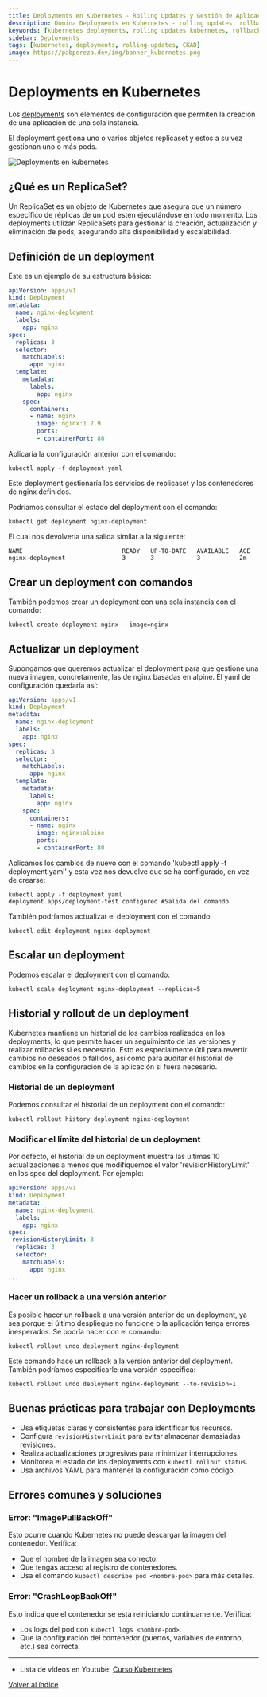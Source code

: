 ```yaml
---
title: Deployments en Kubernetes - Rolling Updates y Gestión de Aplicaciones
description: Domina Deployments en Kubernetes - rolling updates, rollbacks, scaling, estrategias de despliegue y gestión completa del ciclo de vida de aplicaciones.
keywords: [kubernetes deployments, rolling updates kubernetes, rollback kubernetes, scaling deployments, estrategias despliegue kubernetes, replica sets]
sidebar: Deployments
tags: [kubernetes, deployments, rolling-updates, CKAD]
image: https://pabpereza.dev/img/banner_kubernetes.png
---
```


# Deployments en Kubernetes

Los [deployments](https://kubernetes.io/docs/concepts/workloads/controllers/deployment/) son elementos de configuración que permiten la creación de una aplicación de una sola instancia.

El deployment gestiona uno o varios objetos replicaset y estos a su vez gestionan uno o más pods.

![Deployments en kubernetes](./diagramas/deployments.drawio.svg)

## ¿Qué es un ReplicaSet?
Un ReplicaSet es un objeto de Kubernetes que asegura que un número específico de réplicas de un pod estén ejecutándose en todo momento. Los deployments utilizan ReplicaSets para gestionar la creación, actualización y eliminación de pods, asegurando alta disponibilidad y escalabilidad.

## Definición de un deployment
Este es un ejemplo de su estructura básica:
```yaml
apiVersion: apps/v1
kind: Deployment
metadata:
  name: nginx-deployment
  labels:
    app: nginx
spec:
  replicas: 3
  selector:
    matchLabels:
      app: nginx
  template:
    metadata:
      labels:
        app: nginx
    spec:
      containers:
      - name: nginx
        image: nginx:1.7.9
        ports:
        - containerPort: 80
```

Aplicaría la configuración anterior con el comando:
```shell
kubectl apply -f deployment.yaml
```

Este deployment gestionaría los servicios de replicaset y los contenedores 
de nginx definidos.

Podríamos consultar el estado del deployment con el comando:
```shell
kubectl get deployment nginx-deployment
```

El cual nos devolvería una salida similar a la siguiente:
```shell
NAME                            READY   UP-TO-DATE   AVAILABLE   AGE
nginx-deployment                3       3            3           2m
```

## Crear un deployment con comandos
También podemos crear un deployment con una sola instancia con el comando:
```shell
kubectl create deployment nginx --image=nginx
```


## Actualizar un deployment
Supongamos que queremos actualizar el deployment para que gestione una nueva imagen, concretamente, las de nginx basadas en alpine. El yaml de configuración quedaría así:
```yaml
apiVersion: apps/v1
kind: Deployment
metadata:
  name: nginx-deployment
  labels:
    app: nginx
spec:
  replicas: 3
  selector:
    matchLabels:
      app: nginx
  template:
    metadata:
      labels:
        app: nginx
    spec:
      containers:
      - name: nginx
        image: nginx:alpine
        ports:
        - containerPort: 80
```

Aplicamos los cambios de nuevo con el comando 'kubectl apply -f deployment.yaml' y esta vez nos devuelve que se ha configurado, en vez de crearse:
```shell
kubectl apply -f deployment.yaml
deployment.apps/deployment-test configured #Salida del comando
```

También podríamos actualizar el deployment con el comando:
```shell
kubectl edit deployment nginx-deployment
```

## Escalar un deployment
Podemos escalar el deployment con el comando:
```shell
kubectl scale deployment nginx-deployment --replicas=5
```

## Historial y rollout de un deployment
Kubernetes mantiene un historial de los cambios realizados en los deployments, lo que permite hacer un seguimiento de las versiones y realizar rollbacks si es necesario. Esto es especialmente útil para revertir cambios no deseados o fallidos, así como para auditar el historial de cambios en la configuración de la aplicación si fuera necesario.


### Historial de un deployment
Podemos consultar el historial de un deployment con el comando:
```shell
kubectl rollout history deployment nginx-deployment
```

### Modificar el límite del historial de un deployment
Por defecto, el historial de un deployment muestra las últimas 10 actualizaciones a menos que modifiquemos
el valor 'revisionHistoryLimit' en los spec del deployment. Por ejemplo:
```yaml
apiVersion: apps/v1
kind: Deployment
metadata:
  name: nginx-deployment
  labels:
    app: nginx
spec:
 revisionHistoryLimit: 3
  replicas: 3
  selector:
    matchLabels:
      app: nginx
...
```

### Hacer un rollback a una versión anterior
Es posible hacer un rollback a una versión anterior de un deployment, ya sea porque el último despliegue no funcione o la aplicación tenga errores inesperados.
Se podría hacer con el comando:
```shell
kubectl rollout undo deployment nginx-deployment
```

Este comando hace un rollback a la versión anterior del deployment. También podríamos especificarle
una versión específica:
```shell
kubectl rollout undo deployment nginx-deployment --to-revision=1
```


## Buenas prácticas para trabajar con Deployments
- Usa etiquetas claras y consistentes para identificar tus recursos.
- Configura `revisionHistoryLimit` para evitar almacenar demasiadas revisiones.
- Realiza actualizaciones progresivas para minimizar interrupciones.
- Monitorea el estado de los deployments con `kubectl rollout status`.
- Usa archivos YAML para mantener la configuración como código.

## Errores comunes y soluciones

### Error: "ImagePullBackOff"
Esto ocurre cuando Kubernetes no puede descargar la imagen del contenedor. Verifica:
- Que el nombre de la imagen sea correcto.
- Que tengas acceso al registro de contenedores.
- Usa el comando `kubectl describe pod <nombre-pod>` para más detalles.

### Error: "CrashLoopBackOff"
Esto indica que el contenedor se está reiniciando continuamente. Verifica:
- Los logs del pod con `kubectl logs <nombre-pod>`.
- Que la configuración del contenedor (puertos, variables de entorno, etc.) sea correcta.

---
* Lista de vídeos en Youtube: [Curso Kubernetes](https://www.youtube.com/playlist?list=PLQhxXeq1oc2k9MFcKxqXy5GV4yy7wqSma)

[Volver al índice](README.md#índice)